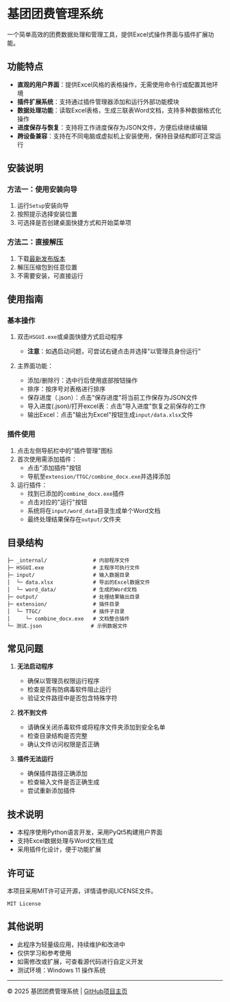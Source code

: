 
# 基团团费管理系统
一个简单高效的团费数据处理和管理工具，提供Excel式操作界面与插件扩展功能。

## 功能特点

- **直观的用户界面**：提供Excel风格的表格操作，无需使用命令行或配置其他环境
- **插件扩展系统**：支持通过插件管理器添加和运行外部功能模块
- **数据处理功能**：读取Excel表格，生成三联表Word文档，支持多种数据格式化操作
- **进度保存与恢复**：支持将工作进度保存为JSON文件，方便后续继续编辑
- **跨设备兼容**：支持在不同电脑或虚拟机上安装使用，保持目录结构即可正常运行

## 安装说明

### 方法一：使用安装向导

1. 运行`Setup`安装向导
2. 按照提示选择安装位置
3. 可选择是否创建桌面快捷方式和开始菜单项

### 方法二：直接解压

1. 下载[最新发布版本](https://github.com/daseinzc/HTW_GUI/releases/tag/v2.0.0)
2. 解压压缩包到任意位置
3. 不需要安装，可直接运行

## 使用指南

### 基本操作

1. 双击`HSGUI.exe`或桌面快捷方式启动程序
   - **注意**：如遇启动问题，可尝试右键点击并选择"以管理员身份运行"

2. 主界面功能：
   - 添加/删除行：选中行后使用底部按钮操作
   - 排序：按序号对表格进行排序
   - 保存进度（.json）：点击"保存进度"将当前工作保存为JSON文件
   - 导入进度(.json)/打开excel表：点击"导入进度"恢复之前保存的工作
   - 输出Excel：点击"输出为Excel"按钮生成`input/data.xlsx`文件

### 插件使用

1. 点击左侧导航栏中的"插件管理"图标
2. 首次使用需添加插件：
   - 点击"添加插件"按钮
   - 导航至`extension/TTGC/combine_docx.exe`并选择添加
3. 运行插件：
   - 找到已添加的`combine_docx.exe`插件
   - 点击对应的"运行"按钮
   - 系统将在`input/word_data`目录生成单个Word文档
   - 最终处理结果保存在`output/`文件夹

## 目录结构

```
├─ _internal/               # 内部程序文件
├─ HSGUI.exe                # 主程序可执行文件
├─ input/                   # 输入数据目录
│  └─ data.xlsx             # 导出的Excel数据文件
│  └─ word_data/            # 生成的Word文档
├─ output/                  # 处理结果输出目录
├─ extension/               # 插件目录
│  └─ TTGC/                 # 插件子目录
│     └─ combine_docx.exe   # 文档整合插件
└─ 测试.json                # 示例数据文件
```

## 常见问题

1. **无法启动程序**
   - 确保以管理员权限运行程序
   - 检查是否有防病毒软件阻止运行
   - 验证文件路径中是否包含特殊字符

2. **找不到文件**
   - 请确保关闭杀毒软件或将程序文件夹添加到安全名单
   - 检查目录结构是否完整
   - 确认文件访问权限是否正确

3. **插件无法运行**
   - 确保插件路径正确添加
   - 检查输入文件是否正确生成
   - 尝试重新添加插件

## 技术说明

* 本程序使用Python语言开发，采用PyQt5构建用户界面
* 支持Excel数据处理与Word文档生成
* 采用插件化设计，便于功能扩展

## 许可证

本项目采用MIT许可证开源，详情请参阅LICENSE文件。

```
MIT License
```

## 其他说明

* 此程序为轻量级应用，持续维护和改进中
* 仅供学习和参考使用
* 如需修改或扩展，可查看源代码进行自定义开发
* 测试环境：Windows 11 操作系统

---

© 2025 基团团费管理系统 | [GitHub项目主页](https://github.com/daseinzc/HTW_GUI)
